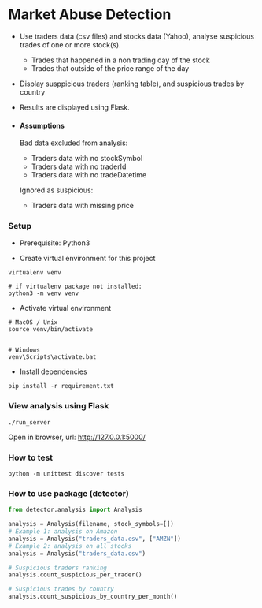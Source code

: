 # Market Abuse Detection

-   Use traders data (csv files) and stocks data (Yahoo), analyse suspicious trades of one or more stock(s).

    -   Trades that happened in a non trading day of the stock
    -   Trades that outside of the price range of the day

-   Display susppicious traders (ranking table), and suspicious trades by country

-   Results are displayed using Flask.

-   #### Assumptions

    Bad data excluded from analysis:

    -   Traders data with no stockSymbol
    -   Traders data with no traderId
    -   Traders data with no tradeDatetime

    Ignored as suspicious:

    -   Traders data with missing price

### Setup

-   Prerequisite: Python3

-   Create virtual environment for this project

```console
virtualenv venv

# if virtualenv package not installed:
python3 -m venv venv
```

-   Activate virtual environment

```console
# MacOS / Unix
source venv/bin/activate


# Windows
venv\Scripts\activate.bat
```

-   Install dependencies

```console
pip install -r requirement.txt
```

### View analysis using Flask

```console
./run_server
```

Open in browser, url: http://127.0.0.1:5000/

### How to test

```console
python -m unittest discover tests
```

### How to use package (detector)

```python
from detector.analysis import Analysis

analysis = Analysis(filename, stock_symbols=[])
# Example 1: analysis on Amazon
analysis = Analysis("traders_data.csv", ["AMZN"])
# Example 2: analysis on all stocks
analysis = Analysis("traders_data.csv")

# Suspicious traders ranking
analysis.count_suspicious_per_trader()

# Suspicious trades by country
analysis.count_suspicious_by_country_per_month()
```
